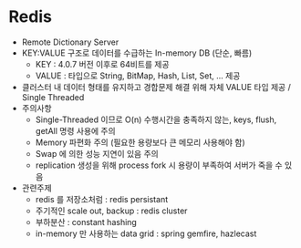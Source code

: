 # Redis

- Remote Dictionary Server
- KEY:VALUE 구조로 데이터를 수급하는 In-memory DB (단순, 빠름)
  - KEY : 4.0.7 버전 이후로 64비트를 제공
  - VALUE : 타입으로 String, BitMap, Hash, List, Set, ... 제공
- 클러스터 내 데이터 형태를 유지하고 경합문제 해결 위해 자체 VALUE 타입 제공 / Single Threaded
- 주의사항
  - Single-Threaded 이므로 O(n) 수행시간을 충족하지 않는, keys, flush, getAll 명령 사용에 주의
  - Memory 파편화 주의 (필요한 용량보다 큰 메모리 사용해야 함)
  - Swap 에 의한 성능 지연이 있음 주의
  - replication 생성을 위해 process fork 시 용량이 부족하여 서버가 죽을 수 있음
- 관련주제
  - redis 를 저장소처럼 : redis persistant
  - 주기적인 scale out, backup : redis cluster
  - 부하분산 : constant hashing
  - in-memory 만 사용하는 data grid : spring gemfire, hazlecast



